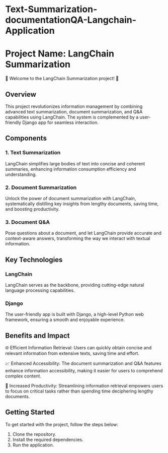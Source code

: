 # Text-Summarization-documentationQA-Langchain-Application

# Project Name: LangChain Summarization

🚀 Welcome to the LangChain Summarization project! 🚀

## Overview

This project revolutionizes information management by combining advanced text summarization, document summarization, and Q&A capabilities using LangChain. The system is complemented by a user-friendly Django app for seamless interaction.

## Components

### 1. Text Summarization
LangChain simplifies large bodies of text into concise and coherent summaries, enhancing information consumption efficiency and understanding.

### 2. Document Summarization
Unlock the power of document summarization with LangChain, systematically distilling key insights from lengthy documents, saving time, and boosting productivity.

### 3. Document Q&A
Pose questions about a document, and let LangChain provide accurate and context-aware answers, transforming the way we interact with textual information.

## Key Technologies

### LangChain
LangChain serves as the backbone, providing cutting-edge natural language processing capabilities.

### Django
The user-friendly app is built with Django, a high-level Python web framework, ensuring a smooth and enjoyable experience.

## Benefits and Impact

🌐 Efficient Information Retrieval: Users can quickly obtain concise and relevant information from extensive texts, saving time and effort.

📈 Enhanced Accessibility: The document summarization and Q&A features enhance information accessibility, making it easier for users to comprehend complex content.

🚀 Increased Productivity: Streamlining information retrieval empowers users to focus on critical tasks rather than spending time deciphering lengthy documents.

## Getting Started

To get started with the project, follow the steps below:

1. Clone the repository.
2. Install the required dependencies.
3. Run the application.
